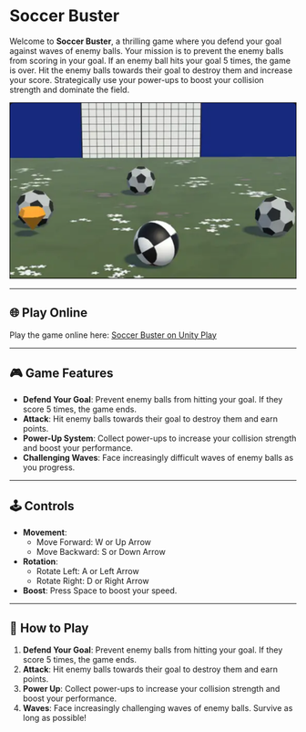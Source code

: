 # Soccer Buster

Welcome to **Soccer Buster**, a thrilling game where you defend your goal against waves of enemy balls. Your mission is to prevent the enemy balls from scoring in your goal. If an enemy ball hits your goal 5 times, the game is over. Hit the enemy balls towards their goal to destroy them and increase your score. Strategically use your power-ups to boost your collision strength and dominate the field.

![Soccer Buster Game](Goal_Buster.png)

---

## 🌐 Play Online

Play the game online here: [Soccer Buster on Unity Play](https://play.unity.com/en/games/7e1a80b9-98dc-43a6-801e-701a1508a179/goal-buster)

---

## 🎮 Game Features

- **Defend Your Goal**: Prevent enemy balls from hitting your goal. If they score 5 times, the game ends.
- **Attack**: Hit enemy balls towards their goal to destroy them and earn points.
- **Power-Up System**: Collect power-ups to increase your collision strength and boost your performance.
- **Challenging Waves**: Face increasingly difficult waves of enemy balls as you progress.

---

## 🕹️ Controls

- **Movement**:
  - Move Forward: W or Up Arrow
  - Move Backward: S or Down Arrow
- **Rotation**:
  - Rotate Left: A or Left Arrow
  - Rotate Right: D or Right Arrow
- **Boost**: Press Space to boost your speed.

---

## 📖 How to Play

1. **Defend Your Goal**: Prevent enemy balls from hitting your goal. If they score 5 times, the game ends.
2. **Attack**: Hit enemy balls towards their goal to destroy them and earn points.
3. **Power Up**: Collect power-ups to increase your collision strength and boost your performance.
4. **Waves**: Face increasingly challenging waves of enemy balls. Survive as long as possible!
